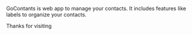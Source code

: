 GoContants is web app to manage your contacts.
It includes features like labels to organize your contacts.

Thanks for visiting
